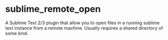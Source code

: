 sublime_remote_open
===================

A Sublime Text 2/3 plugin that allow you to open files in a running sublime text instance from a remote machine. Usually requires a shared directory of some kind.
